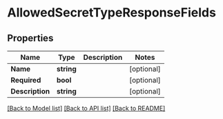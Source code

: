 # AllowedSecretTypeResponseFields

## Properties

Name | Type | Description | Notes
------------ | ------------- | ------------- | -------------
**Name** | **string** |  | [optional] 
**Required** | **bool** |  | [optional] 
**Description** | **string** |  | [optional] 

[[Back to Model list]](../README.md#documentation-for-models) [[Back to API list]](../README.md#documentation-for-api-endpoints) [[Back to README]](../README.md)


